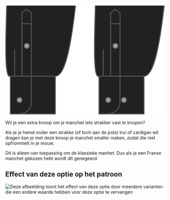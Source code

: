 ![Klassieke manchet smalle knoop](./barrelcuffnarrowbutton.svg)

Wil je een extra knoop om je manchet iets strakker vast te knopen?

Als je je hemd onder een strakke (of toch aan de pols) trui of cardigan wil dragen kan je met deze knoop je manchet smaller maken, zodat die niet opfrommelt in je mouw.

<Note>

Dit is alleen van toepassing om de klassieke manhet. Dus als je een Franse manchet gekozen hebt wordt dit genegeerd.

</Note>

## Effect van deze optie op het patroon

![Deze afbeelding toont het effect van deze optie door meerdere varianten die een andere waarde hebben voor deze optie te vervangen](simon\_barrelcuffnarrowbutton\_sample.svg "Effect van deze optie op het patroon")
